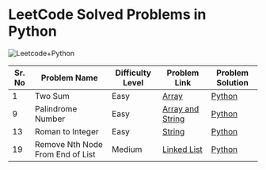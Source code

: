 # LeetCode Solved Problems in Python
![Leetcode+Python](https://user-images.githubusercontent.com/28431152/192743038-9eac81e8-4cac-44dd-bcf6-04ed1eef4701.png)

| Sr. No | Problem Name                          | Difficulty Level | Problem Link                                                                    | Problem Solution                                                                                                                |
| ------ | ------------------------------------- | ---------------- | -------------------------------------------------------------- | ------------------------------------------------------------------------------------------------------------------------------- |
| 1     | Two Sum      | Easy          | [Array](https://leetcode.com/problems/two-sum/)  | [Python](https://github.com/swatinarang1225/LeetCode-Solutions/blob/main/1.%20Two%20Sum.py) |
| 9     | Palindrome Number      | Easy          | [Array and String](https://leetcode.com/problems/palindrome-number/)  | [Python](https://github.com/swatinarang1225/LeetCode-Solutions/blob/main/9.%20Palindrome%20Number.py) |
| 13     | Roman to Integer      | Easy          | [String](https://leetcode.com/problems/roman-to-integer/)  | [Python](https://github.com/swatinarang1225/LeetCode-Solutions/blob/main/13.%20Roman%20to%20Integer.py) |
| 19     | Remove Nth Node From End of List      | Medium           | [Linked List](https://leetcode.com/problems/remove-nth-node-from-end-of-list/)  | [Python](https://github.com/swatinarang1225/LeetCode-Solutions/blob/main/19.%20Remove%20Nth%20Node%20From%20End%20of%20List.py) |

